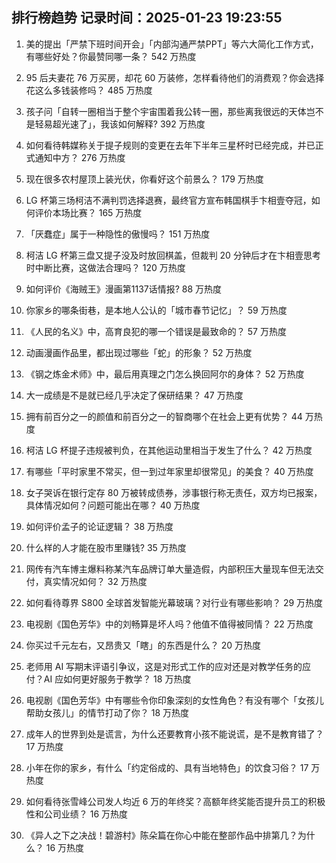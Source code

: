 
## 排行榜趋势 记录时间：2025-01-23 19:23:55
  
  1. 美的提出「严禁下班时间开会」「内部沟通严禁PPT」等六大简化工作方式，有哪些好处？你最赞同哪一条？ 542 万热度
    
  2. 95 后夫妻花 76 万买房，却花 60 万装修，怎样看待他们的消费观？你会选择花这么多钱装修吗？ 485 万热度
    
  3. 孩子问「自转一圈相当于整个宇宙围着我公转一圈，那些离我很远的天体岂不是轻易超光速了」，我该如何解释? 392 万热度
    
  4. 如何看待韩媒称关于提子规则的变更在去年下半年三星杯时已经完成，并已正式通知中方？ 276 万热度
    
  5. 现在很多农村屋顶上装光伏，你看好这个前景么？ 179 万热度
    
  6. LG 杯第三场柯洁不满判罚选择退赛，最终官方宣布韩国棋手卞相壹夺冠，如何评价本场比赛？ 165 万热度
    
  7. 「厌蠢症」属于一种隐性的傲慢吗？ 151 万热度
    
  8. 柯洁 LG 杯第三盘又提子没及时放回棋盖，但裁判 20 分钟后才在卞相壹思考时中断比赛，这做法合理吗？ 120 万热度
    
  9. 如何评价《海贼王》漫画第1137话情报? 88 万热度
    
  10. 你家乡的哪条街巷，是本地人公认的「城市春节记忆」？ 59 万热度
    
  11. 《人民的名义》中，高育良犯的哪一个错误是最致命的？ 57 万热度
    
  12. 动画漫画作品里，都出现过哪些「蛇」的形象？ 52 万热度
    
  13. 《钢之炼金术师》中，最后用真理之门怎么换回阿尔的身体？ 52 万热度
    
  14. 大一成绩是不是就已经几乎决定了保研结果？ 47 万热度
    
  15. 拥有前百分之一的颜值和前百分之一的智商哪个在社会上更有优势？ 44 万热度
    
  16. 柯洁 LG 杯提子违规被判负，在其他运动里相当于发生了什么？ 42 万热度
    
  17. 有哪些「平时家里不常买，但一到过年家里却很常见」的美食？ 40 万热度
    
  18. 女子哭诉在银行定存 80 万被转成债券，涉事银行称无责任，双方均已报案，具体情况如何？问题可能出在哪？ 40 万热度
    
  19. 如何评价孟子的论证逻辑？ 38 万热度
    
  20. 什么样的人才能在股市里赚钱? 35 万热度
    
  21. 网传有汽车博主爆料称某汽车品牌订单大量造假，内部积压大量现车但无法交付，真实情况如何？ 32 万热度
    
  22. 如何看待尊界 S800 全球首发智能光幕玻璃？对行业有哪些影响？ 29 万热度
    
  23. 电视剧《国色芳华》中的刘畅算是坏人吗？他值不值得被同情？ 22 万热度
    
  24. 你买过千元左右，又昂贵又「瞎」的东西是什么？ 20 万热度
    
  25. 老师用 AI 写期末评语引争议，这是对形式工作的应对还是对教学任务的应付？AI 应如何更好服务于教学？ 18 万热度
    
  26. 电视剧《国色芳华》中有哪些令你印象深刻的女性角色？有没有哪个「女孩儿帮助女孩儿」的情节打动了你？ 18 万热度
    
  27. 成年人的世界到处是谎言，为什么还要教育小孩不能说谎，是不是教育错了？ 17 万热度
    
  28. 小年在你的家乡，有什么「约定俗成的、具有当地特色」的饮食习俗？ 17 万热度
    
  29. 如何看待张雪峰公司发人均近 6 万的年终奖？高额年终奖能否提升员工的积极性和公司业绩？ 16 万热度
    
  30. 《异人之下之决战！碧游村》陈朵篇在你心中能在整部作品中排第几？为什么？ 16 万热度
    